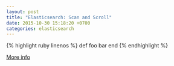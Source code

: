 ```yaml
---
layout: post
title: "Elasticsearch: Scan and Scroll"
date: 2015-10-30 15:18:20 +0700
categories: elasticsearch
---
```


{% highlight ruby linenos %}
def foo
  bar
end
{% endhighlight %}

[More info](https://www.elastic.co/guide/en/elasticsearch/guide/current/scan-scroll.html)
